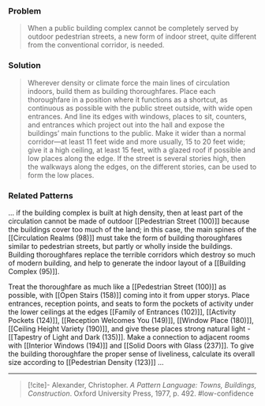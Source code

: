 ### Problem
>When a public building complex cannot be completely served by outdoor pedestrian streets, a new form of indoor street, quite different from the conventional corridor, is needed.

### Solution
>Wherever density or climate force the main lines of circulation indoors, build them as building thoroughfares. Place each thoroughfare in a position where it functions as a shortcut, as continuous as possible with the public street outside, with wide open entrances. And line its edges with windows, places to sit, counters, and entrances which project out into the hall and expose the buildings’ main functions to the public. Make it wider than a normal corridor—at least 11 feet wide and more usually, 15 to 20 feet wide; give it a high ceiling, at least 15 feet, with a glazed roof if possible and low places along the edge. If the street is several stories high, then the walkways along the edges, on the different stories, can be used to form the low places.

### Related Patterns
... if the building complex is built at high density, then at least part of the circulation cannot be made of outdoor [[Pedestrian Street (100)]] because the buildings cover too much of the land; in this case, the main spines of the [[Circulation Realms (98)]] must take the form of building thoroughfares similar to pedestrian streets, but partly or wholly inside the buildings. Building thoroughfares replace the terrible corridors which destroy so much of modern building, and help to generate the indoor layout of a [[Building Complex (95)]].

Treat the thoroughfare as much like a [[Pedestrian Street (100)]] as possible, with [[Open Stairs (158)]] coming into it from upper storys. Place entrances, reception points, and seats to form the pockets of activity under the lower ceilings at the edges [[Family of Entrances (102)]], [[Activity Pockets (124)]], [[Reception Welcomes You (149)]], [[Window Place (180)]], [[Ceiling Height Variety (190)]], and give these places strong natural light - [[Tapestry of Light and Dark (135)]]. Make a connection to adjacent rooms with [[Interior Windows (194)]] and [[Solid Doors with Glass (237)]]. To give the building thoroughfare the proper sense of liveliness, calculate its overall size according to [[Pedestrian Density (123)]] ...

---
> [!cite]- Alexander, Christopher. _A Pattern Language: Towns, Buildings, Construction_. Oxford University Press, 1977, p. 492.
> #low-confidence 